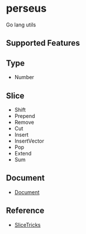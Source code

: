 # perseus

Go lang utils

## Supported Features

## Type

- Number

## Slice

- Shift
- Prepend
- Remove
- Cut
- Insert
- InsertVector
- Pop
- Extend
- Sum

## Document

- [Document](https://godoc.org/github.com/HMasataka/perseus)

## Reference

- [SliceTricks](https://github.com/golang/go/wiki/SliceTricks)
